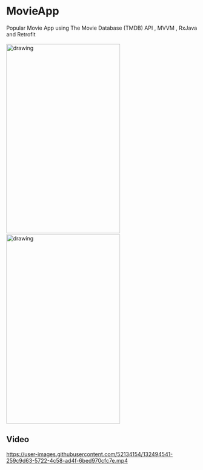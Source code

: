 # MovieApp
Popular Movie App using The Movie Database (TMDB) API , MVVM , RxJava and Retrofit <br><br>
<img src="https://user-images.githubusercontent.com/52134154/132492011-815ebdd9-0ac6-476a-b8b9-4595dc6d4606.jpeg" alt="drawing" width="300" height="500"/>&emsp;&emsp;
<img src="https://user-images.githubusercontent.com/52134154/132492507-2e2c02e8-0fe2-418e-9a3f-ede7aea5ddda.jpeg" alt="drawing" width="300" height="500"/>
## Video
https://user-images.githubusercontent.com/52134154/132494541-259c9d63-5722-4c58-ad4f-6bed970cfc7e.mp4


